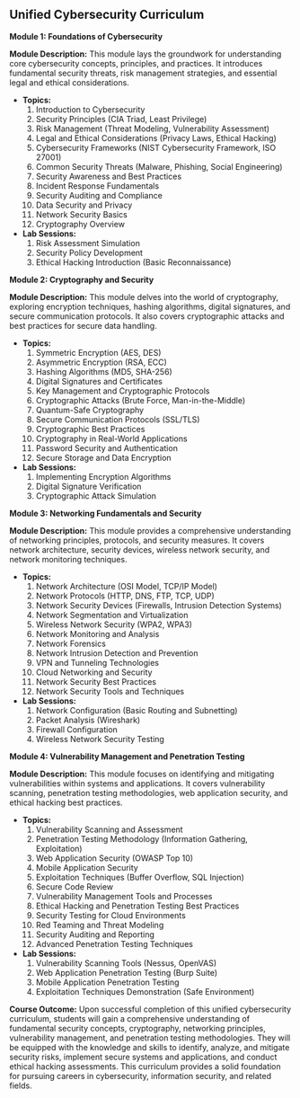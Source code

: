 ## Unified Cybersecurity Curriculum

**Module 1: Foundations of Cybersecurity**

**Module Description:** This module lays the groundwork for understanding core cybersecurity concepts, principles, and practices. It introduces fundamental security threats, risk management strategies, and essential legal and ethical considerations.

* **Topics:**
    1. Introduction to Cybersecurity
    2. Security Principles (CIA Triad, Least Privilege)
    3. Risk Management (Threat Modeling, Vulnerability Assessment)
    4. Legal and Ethical Considerations (Privacy Laws, Ethical Hacking)
    5. Cybersecurity Frameworks (NIST Cybersecurity Framework, ISO 27001)
    6. Common Security Threats (Malware, Phishing, Social Engineering)
    7. Security Awareness and Best Practices
    8. Incident Response Fundamentals
    9.  Security Auditing and Compliance
    10.  Data Security and Privacy
    11.  Network Security Basics
    12.  Cryptography Overview
* **Lab Sessions:**
    1. Risk Assessment Simulation
    2. Security Policy Development
    3. Ethical Hacking Introduction (Basic Reconnaissance)

**Module 2: Cryptography and Security**

**Module Description:** This module delves into the world of cryptography, exploring encryption techniques, hashing algorithms, digital signatures, and secure communication protocols. It also covers cryptographic attacks and best practices for secure data handling.

* **Topics:**
    1. Symmetric Encryption (AES, DES)
    2. Asymmetric Encryption (RSA, ECC)
    3. Hashing Algorithms (MD5, SHA-256)
    4. Digital Signatures and Certificates
    5. Key Management and Cryptographic Protocols
    6. Cryptographic Attacks (Brute Force, Man-in-the-Middle)
    7. Quantum-Safe Cryptography
    8. Secure Communication Protocols (SSL/TLS)
    9.  Cryptographic Best Practices
    10.  Cryptography in Real-World Applications
    11.  Password Security and Authentication
    12.  Secure Storage and Data Encryption
* **Lab Sessions:**
    1. Implementing Encryption Algorithms
    2. Digital Signature Verification
    3. Cryptographic Attack Simulation

**Module 3: Networking Fundamentals and Security**

**Module Description:** This module provides a comprehensive understanding of networking principles, protocols, and security measures. It covers network architecture, security devices, wireless network security, and network monitoring techniques.

* **Topics:**
    1. Network Architecture (OSI Model, TCP/IP Model)
    2. Network Protocols (HTTP, DNS, FTP, TCP, UDP)
    3. Network Security Devices (Firewalls, Intrusion Detection Systems)
    4. Network Segmentation and Virtualization
    5. Wireless Network Security (WPA2, WPA3)
    6. Network Monitoring and Analysis
    7. Network Forensics
    8.  Network Intrusion Detection and Prevention
    9.  VPN and Tunneling Technologies
    10.  Cloud Networking and Security
    11.  Network Security Best Practices
    12.  Network Security Tools and Techniques
* **Lab Sessions:**
    1. Network Configuration (Basic Routing and Subnetting)
    2. Packet Analysis (Wireshark)
    3. Firewall Configuration
    4. Wireless Network Security Testing

**Module 4: Vulnerability Management and Penetration Testing**

**Module Description:** This module focuses on identifying and mitigating vulnerabilities within systems and applications. It covers vulnerability scanning, penetration testing methodologies, web application security, and ethical hacking best practices.

* **Topics:**
    1. Vulnerability Scanning and Assessment
    2. Penetration Testing Methodology (Information Gathering, Exploitation)
    3. Web Application Security (OWASP Top 10)
    4. Mobile Application Security
    5. Exploitation Techniques (Buffer Overflow, SQL Injection)
    6. Secure Code Review
    7.  Vulnerability Management Tools and Processes
    8.  Ethical Hacking and Penetration Testing Best Practices
    9.  Security Testing for Cloud Environments
    10.  Red Teaming and Threat Modeling
    11.  Security Auditing and Reporting
    12.  Advanced Penetration Testing Techniques
* **Lab Sessions:**
    1. Vulnerability Scanning Tools (Nessus, OpenVAS)
    2. Web Application Penetration Testing (Burp Suite)
    3. Mobile Application Penetration Testing
    4.  Exploitation Techniques Demonstration (Safe Environment)

**Course Outcome:** Upon successful completion of this unified cybersecurity curriculum, students will gain a comprehensive understanding of fundamental security concepts, cryptography, networking principles, vulnerability management, and penetration testing methodologies. They will be equipped with the knowledge and skills to identify, analyze, and mitigate security risks, implement secure systems and applications, and conduct ethical hacking assessments. This curriculum provides a solid foundation for pursuing careers in cybersecurity, information security, and related fields.